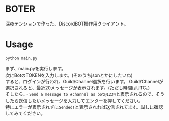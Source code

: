 # BOTER
深夜テンションで作った、DiscordBOT操作用クライアント。

# Usage
```sh
python main.py
```
まず、main.pyを実行します。  
次にBotのTOKENを入力します。(そのうちjsonとかにしたいね)  
すると、ログインが行われ、Guild/Channel選択を行います。
Guild/Channelが選択されると、最近20メッセージが表示されます。(ただし時間はUTC。)  
そしたら、`・Send a message to #channel as bot@1234`と表示されるので、そうしたら送信したいメッセージを入力してエンターを押してください。  
特にエラーが表示されずに`Sended!`と表示されれば送信されてます。試しに確認してみてください。  
